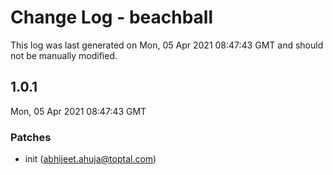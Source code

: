 # Change Log - beachball

This log was last generated on Mon, 05 Apr 2021 08:47:43 GMT and should not be manually modified.

<!-- Start content -->

## 1.0.1

Mon, 05 Apr 2021 08:47:43 GMT

### Patches

- init (abhijeet.ahuja@toptal.com)
